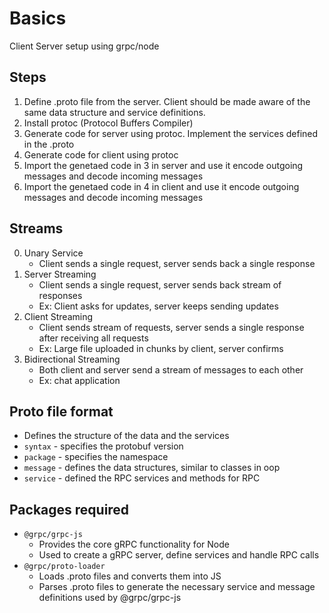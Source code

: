 # Basics
Client Server setup using grpc/node

## Steps
1. Define .proto file from the server. Client should be made aware of the same data structure and service definitions.
2. Install protoc (Protocol Buffers Compiler)
3. Generate code for server using protoc. Implement the services defined in the .proto
4. Generate code for client using protoc
5. Import the genetaed code in 3 in server and use it encode outgoing messages and decode incoming messages
6. Import the genetaed code in 4 in client and use it encode outgoing messages and decode incoming messages

## Streams
0. Unary Service
    - Client sends a single request, server sends back a single response
1. Server Streaming
    - Client sends a single request, server sends back stream of responses
    - Ex: Client asks for updates, server keeps sending updates
2. Client Streaming
    - Client sends stream of requests, server sends a single response after receiving all requests
    - Ex: Large file uploaded in chunks by client, server confirms
3. Bidirectional Streaming
    - Both client and server send a stream of messages to each other
    - Ex: chat application

## Proto file format
- Defines the structure of the data and the services
- `syntax` - specifies the protobuf version
- `package` - specifies the namespace
- `message` - defines the data structures, similar to classes in oop
- `service` - defined the RPC services and methods for RPC

## Packages required
- `@grpc/grpc-js`
    - Provides the core gRPC functionality for Node 
    - Used to create a gRPC server, define services and handle RPC calls
- `@grpc/proto-loader`
    - Loads .proto files and converts them into JS
    - Parses .proto files to generate the necessary service and message definitions used by @grpc/grpc-js